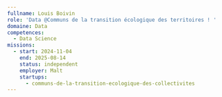 ```yaml
---
fullname: Louis Boivin
role: 'Data @Communs de la transition écologique des territoires ! '
domaine: Data
competences:
  - Data Science
missions:
  - start: 2024-11-04
    end: 2025-08-14
    status: independent
    employer: Malt
    startups:
      - communs-de-la-transition-ecologique-des-collectivites
---
```

